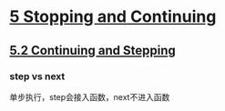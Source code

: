 # [5 Stopping and Continuing](https://sourceware.org/gdb/current/onlinedocs/gdb/Stopping.html#Stopping)



## [5.2 Continuing and Stepping](https://sourceware.org/gdb/current/onlinedocs/gdb/Continuing-and-Stepping.html#Continuing-and-Stepping)



### step vs next

单步执行，step会接入函数，next不进入函数

